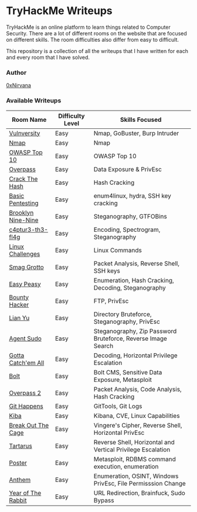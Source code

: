 # TryHackMe Writeups

TryHackMe is an online platform to learn things related to Computer Security. There are a lot of different rooms on the website that are focused on different skills. The room difficulties also differ from easy to difficult.

This repository is a collection of all the writeups that I have written for each and every room that I have solved.

### Author
[0xNirvana](https://tryhackme.com/p/0xNirvana)

### Available Writeups
| Room Name | Difficulty Level | Skills Focused |
|-----------|------------------|----------------|
|[Vulnversity](./Vulnversity/vulnversity_writeup.md)|Easy|Nmap, GoBuster, Burp Intruder|
|[Nmap](./Nmap/nmap_writeup.md)|Easy|Nmap|
|[OWASP Top 10](./OWASP_Top_10/writeup.md)|Easy|OWASP Top 10|
|[Overpass](./Overpass/overpass.md)|Easy|Data Exposure & PrivEsc|
|[Crack The Hash](./CrackTheHash/crackthehash.md)|Easy|Hash Cracking|
|[Basic Pentesting](./BasicPentesting/basicpentesting.md)|Easy|enum4linux, hydra, SSH key cracking|
|[Brooklyn Nine-Nine](./Brooklyn99/brooklyn99.md)|Easy|Steganography, GTFOBins|
|[c4ptur3-th3-fl4g](./c4ptur3-th3-fl4g/capturetheflag.md)|Easy|Encoding, Spectrogram, Steganography|
|[Linux Challenges](./LinuxChallenges/linuxchallenges.md)|Easy|Linux Commands|
|[Smag Grotto](./SmagGrotto/smaggrotto.md)|Easy|Packet Analysis, Reverse Shell, SSH keys|
|[Easy Peasy](./EasyPeasy/easypeasy.md)|Easy|Enumeration, Hash Cracking, Decoding, Steganography|
|[Bounty Hacker](./bountyHacker/bountyhacker.md)|Easy|FTP, PrivEsc|
|[Lian Yu](./lianYu/lianyu.md)|Easy|Directory Bruteforce, Steganography, PrivEsc|
|[Agent Sudo](./agentSudo/agentsudo.md)|Easy|Steganography, Zip Password Bruteforce, Reverse Image Search|
|[Gotta Catch'em All](./gottaCatchEmAll/gottacatchemall.md)|Easy|Decoding, Horizontal Privilege Escalation|
|[Bolt](./bolt/bolt.md)|Easy|Bolt CMS, Sensitive Data Exposure, Metasploit|
|[Overpass 2](./overpass2/overpass2.md)|Easy|Packet Analysis, Code Analysis, Hash Cracking|
|[Git Happens](./gitHappens/githappens.md)|Easy|GitTools, Git Logs|
|[Kiba](./kiba/kiba.md)|Easy|Kibana, CVE, Linux Capabilities|
|[Break Out The Cage](./breakOutTheCage/breakoutthecage.md)|Easy|Vingere's Cipher, Reverse Shell, Horizontal PrivEsc|
|[Tartarus](./tartarus/tartarus.md)|Easy|Reverse Shell, Horizontal and Vertical Privilege Escalation|
|[Poster](./poster/poster.md)|Easy|Metasploit, RDBMS command execution, enumeration|
|[Anthem](./anthem/anthem.md)|Easy|Enumeration, OSINT, Windows PrivEsc, File Permisssion Change|
|[Year of The Rabbit](./yearOfTheRabbit/yearoftherabbit.md)|Easy|URL Redirection, Brainfuck, Sudo Bypass|

